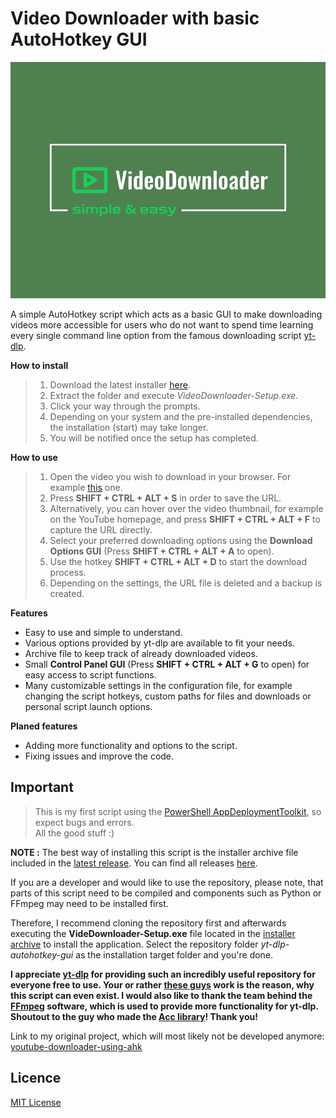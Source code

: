 # Video Downloader with basic AutoHotkey GUI

![Logo](yt_dlp_autohotkey_gui_files/library/assets/repository_icon.png)

A simple AutoHotkey script which acts as a basic GUI to make downloading videos more accessible
for users who do not want to spend time learning every single command line option from the famous downloading script [yt-dlp](https://github.com/yt-dlp/yt-dlp).

**How to install**

> 1. Download the latest installer [here](https://github.com/LeoTN/yt-dlp-autohotkey-gui/releases/latest/download/VideoDownloaderInstaller.zip).
> 2. Extract the folder and execute *VideoDownloader-Setup.exe*.
> 3. Click your way through the prompts.
> 4. Depending on your system and the pre-installed dependencies, the installation (start) may take longer.
> 5. You will be notified once the setup has completed.

**How to use**

> 1. Open the video you wish to download in your browser. For example [this](https://www.youtube.com/watch?v=xvFZjo5PgG0) one.
> 2. Press **SHIFT + CTRL + ALT + S** in order to save the URL.
> 3. Alternatively, you can hover over the video thumbnail, for example on the YouTube homepage,
> and press **SHIFT + CTRL + ALT + F** to capture the URL directly.
> 4. Select your preferred downloading options using the **Download Options GUI**
> (Press **SHIFT + CTRL + ALT + A** to open).
> 5. Use the hotkey **SHIFT + CTRL + ALT + D** to start the download process.
> 6. Depending on the settings, the URL file is deleted and a backup is created.

**Features**

- Easy to use and simple to understand.
- Various options provided by yt-dlp are available to fit your needs.
- Archive file to keep track of already downloaded videos.
- Small **Control Panel GUI** (Press **SHIFT + CTRL + ALT + G** to open) for easy access to script functions.
- Many customizable settings in the configuration file, for example changing the script hotkeys, custom paths for files and downloads or personal script launch options.

**Planed features**

- Adding more functionality and options to the script.
- Fixing issues and improve the code.

## Important

> This is my first script using the [PowerShell AppDeploymentToolkit](https://github.com/PSAppDeployToolkit/PSAppDeployToolkit), so expect bugs and errors.  
All the good stuff :)

**NOTE :** The best way of installing this script is the installer archive file included in the [latest release](https://github.com/LeoTN/yt-dlp-autohotkey-gui/releases/latest). You can find all releases [here](https://github.com/LeoTN/yt-dlp-autohotkey-gui/releases).

If you are a developer and would like to use the repository, please note, that parts of this script need to be compiled and components such as Python or FFmpeg may need to be installed first.

Therefore, I recommend cloning the repository first and afterwards executing the **VideDownloader-Setup.exe** file located in the [installer archive](https://github.com/LeoTN/yt-dlp-autohotkey-gui/releases/latest/download/VideoDownloaderInstaller.zip) to install the application. Select the repository folder *yt-dlp-autohotkey-gui* as the installation target folder and you're done.

**I appreciate [yt-dlp](https://github.com/yt-dlp/yt-dlp) for providing such an incredibly useful repository for everyone free to use. Your or rather [these guys](https://github.com/ytdl-org/youtube-dl) work is the reason, why this script can even exist. I would also like to thank the team behind the [FFmpeg](https://ffmpeg.org) software, which is used to provide more functionality for yt-dlp. Shoutout to the guy who made the [Acc library](https://github.com/Descolada/Acc-v2)! Thank you!**

Link to my original project, which will most likely not be developed anymore: [youtube-downloader-using-ahk](https://github.com/LeoTN/youtube-downloader-using-ahk)

## Licence

[MIT License](https://github.com/LeoTN/yt-dlp-autohotkey-gui/blob/main/LICENCE)